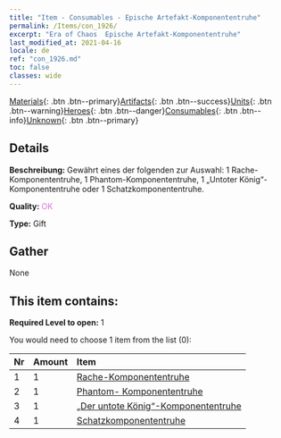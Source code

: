 ```yaml
---
title: "Item - Consumables - Epische Artefakt-Komponententruhe"
permalink: /Items/con_1926/
excerpt: "Era of Chaos  Epische Artefakt-Komponententruhe"
last_modified_at: 2021-04-16
locale: de
ref: "con_1926.md"
toc: false
classes: wide
---
```

 [Materials](/de/Items/){: .btn .btn--primary}[Artifacts](/de/Items/Artifacts/){: .btn .btn--success}[Units](/de/Items/Units/){: .btn .btn--warning}[Heroes](/de/Items/Heroes/){: .btn .btn--danger}[Consumables](/de/Items/Consumables/){: .btn .btn--info}[Unknown](/de/Items/Unknown/){: .btn .btn--primary}

## Details
 **Beschreibung:** Gewährt eines der folgenden zur Auswahl: 1 Rache-Komponententruhe, 1 Phantom-Komponententruhe, 1 „Untoter König“-Komponententruhe oder 1 Schatzkomponententruhe.

 **Quality:** <span style="color: #DA70D6">OK</span>

 **Type:** Gift

## Gather

  None

## This item contains:

 **Required Level to open:** 1

 You would need to choose 1 item from the list (0):

  | Nr | Amount |     Item    |
  |:---|:-------|:------------|
  | 1 | 1 | [Rache-Komponententruhe](/de/Items/con_1386/) |  | 
  | 2 | 1 | [Phantom- Komponententruhe](/de/Items/con_1339/) |  | 
  | 3 | 1 | [„Der untote König“-Komponententruhe](/de/Items/con_1340/) |  | 
  | 4 | 1 | [Schatzkomponententruhe](/de/Items/con_1383/) |  | 
